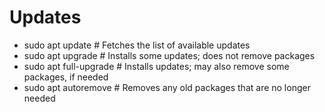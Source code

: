 # Updates
- sudo apt update        # Fetches the list of available updates
- sudo apt upgrade       # Installs some updates; does not remove packages
- sudo apt full-upgrade  # Installs updates; may also remove some packages, if needed
- sudo apt autoremove    # Removes any old packages that are no longer needed
